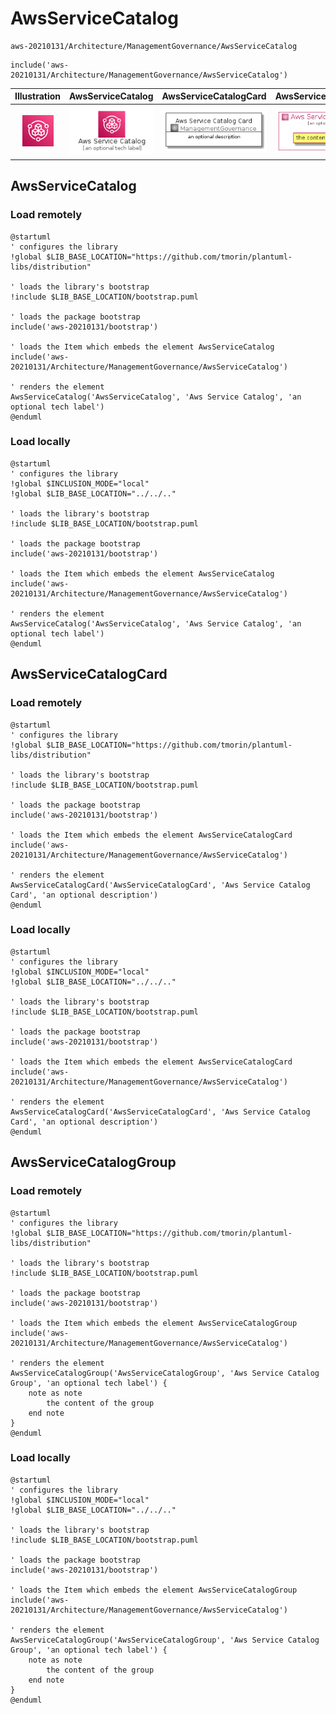 # AwsServiceCatalog


```text
aws-20210131/Architecture/ManagementGovernance/AwsServiceCatalog
```

```text
include('aws-20210131/Architecture/ManagementGovernance/AwsServiceCatalog')
```



| Illustration | AwsServiceCatalog | AwsServiceCatalogCard | AwsServiceCatalogGroup |
| :---: | :---: | :---: | :---: |
| ![illustration for Illustration](../../../aws-20210131/Architecture/ManagementGovernance/AwsServiceCatalog.png) | ![illustration for AwsServiceCatalog](../../../aws-20210131/Architecture/ManagementGovernance/AwsServiceCatalog.Local.png) | ![illustration for AwsServiceCatalogCard](../../../aws-20210131/Architecture/ManagementGovernance/AwsServiceCatalogCard.Local.png) | ![illustration for AwsServiceCatalogGroup](../../../aws-20210131/Architecture/ManagementGovernance/AwsServiceCatalogGroup.Local.png) |




## AwsServiceCatalog

### Load remotely
```plantuml
@startuml
' configures the library
!global $LIB_BASE_LOCATION="https://github.com/tmorin/plantuml-libs/distribution"

' loads the library's bootstrap
!include $LIB_BASE_LOCATION/bootstrap.puml

' loads the package bootstrap
include('aws-20210131/bootstrap')

' loads the Item which embeds the element AwsServiceCatalog
include('aws-20210131/Architecture/ManagementGovernance/AwsServiceCatalog')

' renders the element
AwsServiceCatalog('AwsServiceCatalog', 'Aws Service Catalog', 'an optional tech label')
@enduml
```

### Load locally
```plantuml
@startuml
' configures the library
!global $INCLUSION_MODE="local"
!global $LIB_BASE_LOCATION="../../.."

' loads the library's bootstrap
!include $LIB_BASE_LOCATION/bootstrap.puml

' loads the package bootstrap
include('aws-20210131/bootstrap')

' loads the Item which embeds the element AwsServiceCatalog
include('aws-20210131/Architecture/ManagementGovernance/AwsServiceCatalog')

' renders the element
AwsServiceCatalog('AwsServiceCatalog', 'Aws Service Catalog', 'an optional tech label')
@enduml
```

## AwsServiceCatalogCard

### Load remotely
```plantuml
@startuml
' configures the library
!global $LIB_BASE_LOCATION="https://github.com/tmorin/plantuml-libs/distribution"

' loads the library's bootstrap
!include $LIB_BASE_LOCATION/bootstrap.puml

' loads the package bootstrap
include('aws-20210131/bootstrap')

' loads the Item which embeds the element AwsServiceCatalogCard
include('aws-20210131/Architecture/ManagementGovernance/AwsServiceCatalog')

' renders the element
AwsServiceCatalogCard('AwsServiceCatalogCard', 'Aws Service Catalog Card', 'an optional description')
@enduml
```

### Load locally
```plantuml
@startuml
' configures the library
!global $INCLUSION_MODE="local"
!global $LIB_BASE_LOCATION="../../.."

' loads the library's bootstrap
!include $LIB_BASE_LOCATION/bootstrap.puml

' loads the package bootstrap
include('aws-20210131/bootstrap')

' loads the Item which embeds the element AwsServiceCatalogCard
include('aws-20210131/Architecture/ManagementGovernance/AwsServiceCatalog')

' renders the element
AwsServiceCatalogCard('AwsServiceCatalogCard', 'Aws Service Catalog Card', 'an optional description')
@enduml
```

## AwsServiceCatalogGroup

### Load remotely
```plantuml
@startuml
' configures the library
!global $LIB_BASE_LOCATION="https://github.com/tmorin/plantuml-libs/distribution"

' loads the library's bootstrap
!include $LIB_BASE_LOCATION/bootstrap.puml

' loads the package bootstrap
include('aws-20210131/bootstrap')

' loads the Item which embeds the element AwsServiceCatalogGroup
include('aws-20210131/Architecture/ManagementGovernance/AwsServiceCatalog')

' renders the element
AwsServiceCatalogGroup('AwsServiceCatalogGroup', 'Aws Service Catalog Group', 'an optional tech label') {
    note as note
        the content of the group
    end note
}
@enduml
```

### Load locally
```plantuml
@startuml
' configures the library
!global $INCLUSION_MODE="local"
!global $LIB_BASE_LOCATION="../../.."

' loads the library's bootstrap
!include $LIB_BASE_LOCATION/bootstrap.puml

' loads the package bootstrap
include('aws-20210131/bootstrap')

' loads the Item which embeds the element AwsServiceCatalogGroup
include('aws-20210131/Architecture/ManagementGovernance/AwsServiceCatalog')

' renders the element
AwsServiceCatalogGroup('AwsServiceCatalogGroup', 'Aws Service Catalog Group', 'an optional tech label') {
    note as note
        the content of the group
    end note
}
@enduml
```

